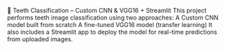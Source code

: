🦷 Teeth Classification – Custom CNN & VGG16 + Streamlit
This project performs teeth image classification using two approaches:
A Custom CNN model built from scratch
A fine-tuned VGG16 model (transfer learning)
It also includes a Streamlit app to deploy the model for real-time predictions from uploaded images.

